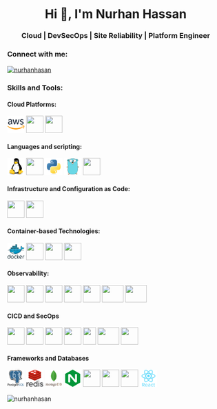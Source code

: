 <h1 align="center">Hi 👋, I'm Nurhan Hassan</h1>
<h3 align="center">Cloud | DevSecOps | Site Reliability | Platform Engineer</h3>


<h3 align="left">Connect with me:</h3>
<p align="left">
<a href="https://linkedin.com/in/nurhanhasan" target="blank"><img align="center" src="https://raw.githubusercontent.com/rahuldkjain/github-profile-readme-generator/master/src/images/icons/Social/linked-in-alt.svg" alt="nurhanhasan" height="30" width="40" /></a>
</p>

<h3 align="left">Skills and Tools:</h3>
<h4 align="left">Cloud Platforms:</h4>
<p align="left"> 
 <a alt="aws" href="https://aws.amazon.com" target="_blank" rel="noreferrer"><img src="https://raw.githubusercontent.com/devicons/devicon/master/icons/amazonwebservices/amazonwebservices-original-wordmark.svg" width="40" height="40"/></a>
 <a alt="azure" href="https://azure.microsoft.com/en-in/" target="_blank" rel="noreferrer"><img src="https://www.vectorlogo.zone/logos/microsoft_azure/microsoft_azure-icon.svg" width="40" height="40"/></a>
 <a alt="gcp" href="https://cloud.google.com" target="_blank" rel="noreferrer"><img src="https://www.vectorlogo.zone/logos/google_cloud/google_cloud-icon.svg" width="40" height="40"/></a>
</p>

<h4 align="left">Languages and scripting:</h4>
<p align="left"> 
 <a alt="linux" href="https://www.linux.org/" target="_blank" rel="noreferrer"><img src="https://raw.githubusercontent.com/devicons/devicon/master/icons/linux/linux-original.svg" width="40" height="40"/></a>
 <a alt="bash" href="https://www.gnu.org/software/bash/" target="_blank" rel="noreferrer"><img src="https://www.vectorlogo.zone/logos/gnu_bash/gnu_bash-icon.svg" width="40" height="40"/></a>
 <a alt="python" href="https://www.python.org" target="_blank" rel="noreferrer"><img src="https://raw.githubusercontent.com/devicons/devicon/master/icons/python/python-original.svg"  width="40" height="40"/></a>
 <a alt="go" href="https://golang.org" target="_blank" rel="noreferrer"><img src="https://raw.githubusercontent.com/devicons/devicon/master/icons/go/go-original.svg" width="40" height="40"/></a>
 <a alt="powershell" href="https://docs.microsoft.com/en-us/powershell/" target="_blank" rel="noreferrer"><img src="https://raw.githubusercontent.com/gist/Xainey/d5bde7d01dcbac51ac951810e94313aa/raw/6c858c46726541b48ddaaebab29c41c07a196394/PowerShell.svg" width="40" height="40"/></a>
</p>

<h4 align="left">Infrastructure and Configuration as Code:</h4>
<p align="left"> 
 <a alt="terraform" href="https://www.terraform.io/" target="_blank" rel="noreferrer"><img src="https://icon.icepanel.io/Technology/svg/HashiCorp-Terraform.svg" width="40" height="40"/></a>
 <a alt="ansible" href="https://www.ansible.com/" target="_blank" rel="noreferrer"><img src="https://icon2.cleanpng.com/20180917/gvp/kisspng-starmetro-logo-product-content-computer-icons-5ba0580ea74853.5621064615372349586852.jpg" width="40" height="40"/></a>
</p>

<h4 align="left">Container-based Technologies:</h4>
<p align="left"> 
 <a alt="docker" href="https://www.docker.com/" target="_blank" rel="noreferrer"><img src="https://raw.githubusercontent.com/devicons/devicon/master/icons/docker/docker-original-wordmark.svg" width="40" height="40"/></a>
 <a alt="kubernetes" href="https://kubernetes.io" target="_blank" rel="noreferrer"><img src="https://www.vectorlogo.zone/logos/kubernetes/kubernetes-icon.svg" width="40" height="40"/></a>
 <a alt="helm" href="https://helm.sh/" target="_blank" rel="noreferrer"><img src="https://helm.sh/img/helm.svg" width="40" height="40"/></a>
 <a alt="argocd" href="https://argo-cd.readthedocs.io/en/stable/" target="_blank" rel="noreferrer"><img src="https://landscape.cncf.io/logos/ba71fd50cbc06c7bad3554de23cbca4298593141df3842003a94065c209610f4.svg" width="40" height="40"/></a>
</p>

<h4 align="left">Observability:</h4>
<p align="left"> 
 <a alt="prometheus" href="https://prometheus.io/" target="_blank" rel="noreferrer"><img src="https://cdn.worldvectorlogo.com/logos/prometheus.svg" width="40" height="40"/></a>
 <a alt="grafana" href="https://grafana.com" target="_blank" rel="noreferrer"><img src="https://www.vectorlogo.zone/logos/grafana/grafana-icon.svg" width="40" height="40"/></a>
 <a alt="opentelemetry" href="https://opentelemetry.io/" target="_blank" rel="noreferrer"><img src="https://icon.icepanel.io/Technology/svg/OpenTelemetry.svg" width="40" height="40"/></a>
 <a alt="elasticsearch" href="https://www.elastic.co" target="_blank" rel="noreferrer"><img src="https://www.vectorlogo.zone/logos/elastic/elastic-icon.svg" width="40" height="40"/></a>
 <a alt="kibana" href="https://www.elastic.co/kibana" target="_blank" rel="noreferrer"><img src="https://www.vectorlogo.zone/logos/elasticco_kibana/elasticco_kibana-icon.svg" width="40" height="40"/></a>
 <a alt="new relic" href="https://newrelic.com/" target="_blank" rel="noreferrer"><img src="https://cdn.worldvectorlogo.com/logos/new-relic.svg" width="50" height="40"/></a>
 <a alt="sumo logic" href="https://www.sumologic.com/" target="_blank" rel="noreferrer"><img src="https://searchvectorlogo.com/wp-content/uploads/2020/06/sumo-logic-logo-vector.png" width="50" height="40"/></a>
</p>

<h4 align="left">CICD and SecOps</h4>
<p align="left"> 
 <a alt="gitlab ci" href="https://docs.gitlab.com/ee/ci/" target="_blank" rel="noreferrer"><img src="https://cdn.worldvectorlogo.com/logos/gitlab.svg" width="40" height="40"/></a>
 <a alt="jenkins" href="https://www.jenkins.io" target="_blank" rel="noreferrer"><img src="https://www.vectorlogo.zone/logos/jenkins/jenkins-icon.svg" width="40" height="40"/></a>
 <a alt="sonarqube" href="https://www.sonarqube.org/" target="_blank" rel="noreferrer"><img src="https://cdn.worldvectorlogo.com/logos/sonarqube.svg" width="40" height="40"/></a>
 <a alt="trivy" href="https://aquasecurity.github.io/trivy/" target="_blank" rel="noreferrer"><img src="https://trivy.dev/v0.16.0/imgs/logo.png" width="40" height="40"/></a>
 <a alt="grype" href="https://github.com/anchore/grype" target="_blank" rel="noreferrer"><img src="https://user-images.githubusercontent.com/5199289/136855393-d0a9eef9-ccf1-4e2b-9d7c-7aad16a567e5.png" width="30" height="40"/></a>
 <a alt="owasp zap" href="https://www.zaproxy.org/" target="_blank" rel="noreferrer"><img src="https://miro.medium.com/v2/resize:fit:1200/1*ehhGqaKCKVnOw3Nlu1ajmA.png" width="50" height="40"/></a>
 <a alt="defectdojo" href="https://www.defectdojo.org/" target="_blank" rel="noreferrer"><img src="https://miro.medium.com/v2/resize:fit:1400/0*Sg5PeeRSQ-9dNd7m" width="40" height="40"/></a>
</p>

<h4 align="left">Frameworks and Databases</h4>
<p align="left"> 
 <a alt="postgresql" href="https://www.postgresql.org" target="_blank" rel="noreferrer"><img src="https://raw.githubusercontent.com/devicons/devicon/master/icons/postgresql/postgresql-original-wordmark.svg" width="40" height="40"/></a>
 <a alt="redis" href="https://redis.io" target="_blank" rel="noreferrer"><img src="https://raw.githubusercontent.com/devicons/devicon/master/icons/redis/redis-original-wordmark.svg" width="40" height="40"/></a>
 <a alt="mongodb" href="https://www.mongodb.com/" target="_blank" rel="noreferrer"><img src="https://raw.githubusercontent.com/devicons/devicon/master/icons/mongodb/mongodb-original-wordmark.svg" width="40" height="40"/></a>
 <a alt="nginx" href="https://www.nginx.com" target="_blank" rel="noreferrer"><img src="https://raw.githubusercontent.com/devicons/devicon/master/icons/nginx/nginx-original.svg" width="40" height="40"/></a>
 <a alt="flask" href="https://flask.palletsprojects.com/" target="_blank" rel="noreferrer"><img src="https://cdn.worldvectorlogo.com/logos/flask.svg" width="40" height="40"/></a>
 <a alt="django" href="https://www.djangoproject.com/" target="_blank" rel="noreferrer"><img src="https://cdn.worldvectorlogo.com/logos/django.svg" width="40" height="40"/></a>
 <a alt="fastapi" href="https://fastapi.tiangolo.com/" target="_blank" rel="noreferrer"><img src="https://cdn.worldvectorlogo.com/logos/fastapi.svg" width="40" height="40"/></a>
 <a alt="react" href="https://reactjs.org/" target="_blank" rel="noreferrer"><img src="https://raw.githubusercontent.com/devicons/devicon/master/icons/react/react-original-wordmark.svg" width="40" height="40"/></a>
</p>

<p><img align="center" src="https://github-readme-stats.vercel.app/api/top-langs?username=nurhanhasan&show_icons=true&locale=en&layout=compact" alt="nurhanhasan" /></p>
